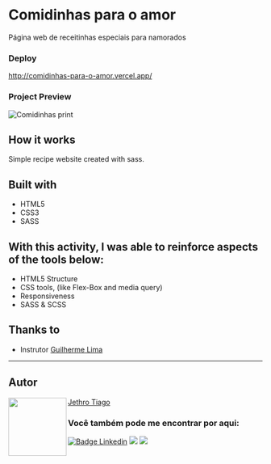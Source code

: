 # Comidinhas para o amor
Página web de receitinhas especiais para namorados

### Deploy

http://comidinhas-para-o-amor.vercel.app/

### Project Preview

![Comidinhas print](https://user-images.githubusercontent.com/103612874/200171769-c4302f0d-ee0f-41b1-bbe8-f37c33d48168.jpg)

## How it works

Simple recipe website created with sass.

## Built with

* HTML5
* CSS3
* SASS

## With this activity, I was able to reinforce aspects of the tools below:

- HTML5 Structure
- CSS tools, (like Flex-Box and media query)
- Responsiveness
- SASS & SCSS

## Thanks to

* Instrutor [Guilherme Lima](https://github.com/guilhermeonrails)

---

<h2 id="autor" align="left">Autor</h2>
<img align="left" src="https://avatars.githubusercontent.com/u/103612874?v=4" width=115>
<a href="https://github.com/JethroTiago">Jethro Tiago</a>
<h3 align="left">Você também pode me encontrar por aqui:</h3>
<p align="left">
  <a href="https://www.linkedin.com/in/jethrotiago/"><img src="https://img.shields.io/badge/LinkedIn-0077B5?style=for-the-badge&logo=linkedin&logoColor=white" alt="Badge Linkedin" /></a>
  <a href="https://www.youtube.com/c/BEIRADAAVENTURA" target="_blank"><img src="https://img.shields.io/badge/YouTube-FF0000?style=for-the-badge&logo=youtube&logoColor=white" target="_blank"></a>
  <a href="https://instagram.com/jethrotiago" target="_blank"><img src="https://img.shields.io/badge/-Instagram-%23E4405F?style=for-the-badge&logo=instagram&logoColor=white" target="_blank"></a>
